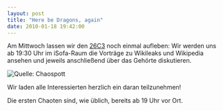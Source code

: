 ```yaml
---
layout: post
title: "Here be Dragons, again"
date: 2010-01-18 19:42:00
---
```

Am Mittwoch lassen wir den [26C3](https://events.ccc.de/congress/2009/) noch einmal aufleben: Wir werden uns ab 19:30 Uhr im iSofa-Raum die Vorträge zu Wikileaks und Wikipedia ansehen und jeweils anschließend über das Gehörte diskutieren.

![Quelle: Chaospott](/media/2010-01-18/here-be-dragons.jpg)

Wir laden alle Interessierten herzlich ein daran teilzunehmen!

Die ersten Chaoten sind, wie üblich, bereits ab 19 Uhr vor Ort.